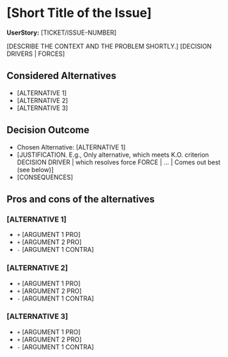 # [Short Title of the Issue]

**UserStory:** [TICKET/ISSUE-NUMBER] <!-- optional -->

[DESCRIBE THE CONTEXT AND THE PROBLEM SHORTLY.]
[DECISION DRIVERS | FORCES] <!-- optional -->

## Considered Alternatives

* [ALTERNATIVE 1]
* [ALTERNATIVE 2]
* [ALTERNATIVE 3]

## Decision Outcome

* Chosen Alternative: [ALTERNATIVE 1]
* [JUSTIFICATION. E.g., Only alternative, which meets K.O. criterion DECISION DRIVER | which resolves force FORCE | ... | Comes out best (see below)]
* [CONSEQUENCES] <!-- optional -->

## Pros and cons of the alternatives <!-- optional -->

### [ALTERNATIVE 1]

* `+` [ARGUMENT 1 PRO]
* `+` [ARGUMENT 2 PRO]
* `-` [ARGUMENT 1 CONTRA]

### [ALTERNATIVE 2]

* `+` [ARGUMENT 1 PRO]
* `+` [ARGUMENT 2 PRO]
* `-` [ARGUMENT 1 CONTRA]

### [ALTERNATIVE 3]

* `+` [ARGUMENT 1 PRO]
* `+` [ARGUMENT 2 PRO]
* `-` [ARGUMENT 1 CONTRA]
